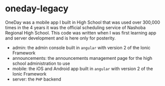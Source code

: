 # oneday-legacy

OneDay was a mobile app I built in High School that was used over 300,000 times in the 4 years it was the official scheduling service of Nashoba Regional High School. This code was written when I was first learning app and server development and is here only for posterity.

- admin: the admin console built in `angular` with version 2 of the Ionic Framework
- announcements: the announcements management page for the high school administration to use
- mobile: the iOS and Android app built in `angular` with version 2 of the Ionic Framework
- server: the `PHP` backend
